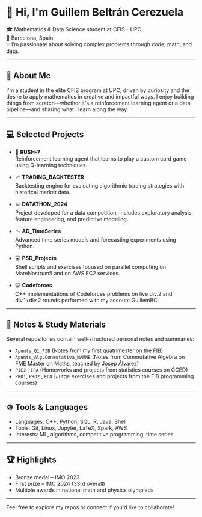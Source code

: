 # 👋 Hi, I'm Guillem Beltrán Cerezuela

🎓 Mathematics & Data Science student at CFIS - UPC  
📍 Barcelona, Spain  
💡 I’m passionate about solving complex problems through code, math, and data.  

---

## 🔬 About Me

I'm a student in the elite CFIS program at UPC, driven by curiosity and the desire to apply mathematics in creative and impactful ways. I enjoy building things from scratch—whether it's a reinforcement learning agent or a data pipeline—and sharing what I learn along the way.

---

## 💻 Selected Projects

- 🧠 **RUSH-7**  
  Reinforcement learning agent that learns to play a custom card game using Q-learning techniques.

- 📈 **TRADING_BACKTESTER**  
  Backtesting engine for evaluating algorithmic trading strategies with historical market data.

- 📊 **DATATHON_2024**  
  Project developed for a data competition; includes exploratory analysis, feature engineering, and predictive modeling.

- 📉 **AD_TimeSeries**  
  Advanced time series models and forecasting experiments using Python.

- 💻 **PSD_Projects**  
  Shell scripts and exercises focused on parallel computing on MareNostrum5 and on AWS EC2 services.

- 💻 **Codeforces**  
  C++ implementations of Codeforces problems on live div.2 and div.1+div.2 rounds performed with my account GuillemBC.

---

## 📝 Notes & Study Materials

Several repositories contain well-structured personal notes and summaries:

- `Apunts_Q1_FIB`  (Notes from my first quatrimester on the FIB)
- `Apunts_Alg.Conmutativa_MAMME`  (Notes from Commutative Algebra on FME Master on Maths, teached by Josep Álvarez)
- `PIE2` , `IPA`  (Homeworks and projects from statistics courses on GCED)
- `PRO1`, `PRO2` , `EDA` (Jutge exercises and projects from the FIB programming courses)


---

## ⚙️ Tools & Languages

- Languages: C++, Python, SQL, R, Java, Shell  
- Tools: Git, Linux, Jupyter, LaTeX, Spark, AWS  
- Interests: ML, algorithms, competitive programming, time series

---

## 🏆 Highlights

- Bronze medal – IMO 2023  
- First prize – IMC 2024 (33rd overall)  
- Multiple awards in national math and physics olympiads  

---

Feel free to explore my repos or connect if you'd like to collaborate!
